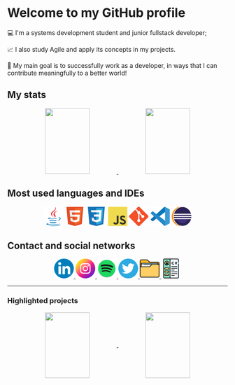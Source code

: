 # Welcome to my GitHub profile

💻 I'm a systems development student and junior fullstack developer;

📈 I also study Agile and apply its concepts in my projects.

🌱 My main goal is to successfully work as a developer, in ways that I can contribute meaningfully to a better world!

## My stats

<div align="center">
  <a href="https://github.com/xlucaspx" title="GitHub stats">
    <img src="https://github-readme-stats.vercel.app/api?username=xlucaspx&hide_title=true&count_private=true&show_icons=true&theme=swift" alt="" width="45%" height="150px">
  </a>
  
   <a href="https://github.com/xlucaspx" title="Most used languages">
    <img src="https://github-readme-stats.vercel.app/api/top-langs/?username=xlucaspx&layout=compact&theme=swift" alt="" width="45%" height="150px">
  </a>
</div>

## Most used languages and IDEs

<div align="center">
    <img src="img/java-logo.png" title="Java" alt="" width="45px" height="45px">
    <img src="img/html5-logo.png" title="HTML" alt="" width="45px" height="45px">
    <img src="img/css3-logo.png" title="CSS" alt="" width="45px" height="45px">
    <img src="img/javascript-logo.png" title="JavaScript" alt="" width="45px" height="45px">
    <img src="img/git-logo.png" title="Git" alt="" width="45px" height="45px">
    <img src="img/vscode-logo.png" title="VS Code" alt="" width="45px" height="45px">
    <img src="img/eclipse-logo.png" title="Eclipse" alt="" width="45px" height="45px">
</div>

## Contact and social networks

<div align="center">
  <a href="https://www.linkedin.com/in/xlucaspx/" title="Lucas da Paz | LinkedIn" target="_blank">
    <img src="img/linkedin-logo.png" alt="" width="45px" height="45px">
  </a>
  
  <a href="https://www.instagram.com/luacspaz/" title="@luacspaz | Instagram" target="_blank">
    <img src="img/instagram-logo.png" alt="" width="45px" height="45px">
  </a>

  <a href="https://open.spotify.com/user/lo78kmqfpgsqaj2o357ieys6g?si=74668b5906e9441a" title="Lucaspx | Spotify" target="_blank">
    <img src="img/spotify-logo.png" alt="" width="45px" height="45px">
  </a>

  <a href="https://twitter.com/luacspaz" title="@luacspaz | Twitter" target="_blank">
    <img src="img/twitter-logo.png" alt="" width="45px" height="45px">
  </a>

  <a href="https://xlucaspx.github.io/portfolio/" title="Lucas da Paz | Portfólio" target="_blank">
    <img src="img/portfolio.png" alt="" width="45px" height="45px">
  </a>

  <a href="https://xlucaspx.github.io/portfolio/cv-lucas.pdf" title="Lucas' resume" target="_blank">
    <img src="img/cv.png" alt="" width="45px" height="45px">
  </a>
</div>

---

### Highlighted projects

<div align="center">
  <a href="https://github.com/xLucaspx/alurageek" title="Alurageek" target="_blank">
    <img src="https://github-readme-stats.vercel.app/api/pin/?username=xlucaspx&repo=alurageek&show_owner=true&theme=swift" align="center" width="45%" height="150px">
  </a>
  
  <a href="https://github.com/xLucaspx/conversor-java" title="Conversor Java" target="_blank">
    <img src="https://github-readme-stats.vercel.app/api/pin/?username=xlucaspx&repo=conversor-java&show_owner=true&theme=swift" align="center" width="45%" height="150px">
  </a>
</div>